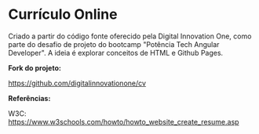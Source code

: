 # Currículo Online

Criado a partir do código fonte oferecido pela Digital Innovation One, como parte do desafio de projeto do bootcamp "Potência Tech Angular Developer". A ideia é explorar conceitos de HTML e Github Pages.


**Fork do projeto:** 

https://github.com/digitalinnovationone/cv


**Referências:**

W3C: https://www.w3schools.com/howto/howto_website_create_resume.asp


